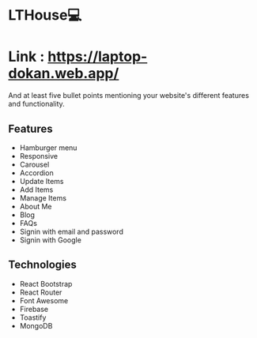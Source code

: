 # LTHouse💻
# Link : https://laptop-dokan.web.app/
And at least five bullet points mentioning your website's different features and functionality.
## Features
- Hamburger menu
- Responsive
- Carousel
- Accordion
- Update Items
- Add Items
- Manage Items
- About Me
- Blog
- FAQs
- Signin with email and password
- Signin with Google

## Technologies
- React Bootstrap
- React Router
- Font Awesome
- Firebase
- Toastify
- MongoDB
